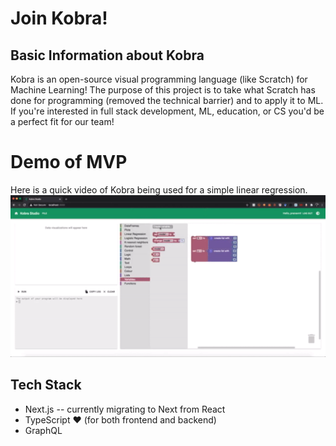 # Join Kobra!

## Basic Information about Kobra

Kobra is an open-source visual programming language (like Scratch) for Machine Learning! The purpose of this project is to take what Scratch has done for programming (removed the technical barrier) and to apply it to ML. If you're interested in full stack development, ML, education, or CS you'd be a perfect fit for our team!

# Demo of MVP

Here is a quick video of Kobra being used for a simple linear regression.
![](https://github.com/pranavnt/blog/raw/main/posts/2020/assets/Kobra_Demo.gif)

## Tech Stack

- Next.js -- currently migrating to Next from React
- TypeScript ❤️ (for both frontend and backend)
- GraphQL

